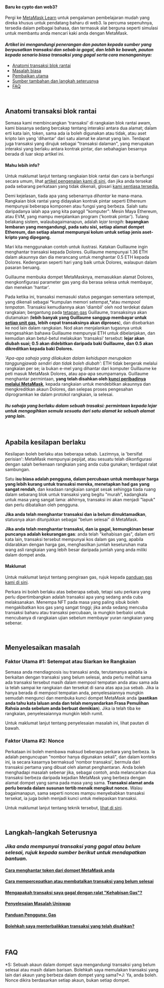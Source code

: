 
#### Baru ke cypto dan web3?


Pergi ke [MetaMask Learn](https://learn.metamask.io/) untuk pengalaman pembelajaran mudah yang direka khusus untuk pendatang baharu di web3. Ia percuma sepenuhnya, tersedia dalam pelbagai bahasa, dan termasuk alat berguna seperti simulasi untuk membantu anda mencari kaki anda dengan MetaMask.



#### *Artikel ini mengandungi penerangan dan pautan kepada sumber yang berpusatkan transaksi dan sebab ia gagal, dan lebih ke bawah, pautan kepada senario biasa transaksi yang gagal serta cara menanganinya:*


* [Anatomi transaksi blok rantai](#h_01G79J04D0EN1VD8VS7C7J7KD1)
* [Masalah biasa](#h_01G79J09NWA8CGR4VYC2PT5B6Y)
* [Pembaikan utama](#h_01G79J0J8JTRPM9MRB76EN1GPP)
* [Sumber tambahan dan langkah seterusnya](#h_01G79J0RP8ZMZ1V1SKQY70TXCT)
* [FAQ](#h_01G79J18RBK27GZCF10CGN9GKP)


 


**Anatomi transaksi blok rantai**
---------------------------------


Semasa kami membincangkan 'transaksi' di rangkaian blok rantai awam, kami biasanya sedang bercakap tentang interaksi antara dua alamat; dalam erti kata lain, token, sama ada ia boleh digunakan atau tidak, atau aset kripto lain yang 'dihantar' dari satu alamat ke alamat yang lain. Terdapat juga transaksi yang dirujuk sebagai "transaksi dalaman", yang merupakan interaksi yang berlaku antara kontrak pintar, dan sebahagian besarnya berada di luar skop artikel ini.



#### Mahu lebih info?


Untuk maklumat lanjut tentang rangkaian blok rantai dan cara ia berfungsi secara umum, lihat [artikel pengenalan kami di sini](https://metamask.zendesk.com/hc/en-us/articles/360015489611-Learn-the-basics-of-blockchains-and-Ethereum-miners-and-validators-gas-cryptocurrencies-and-NFTs-block-explorer-networks-etc-), dan jika anda tersekat pada sebarang perkataan yang tidak dikenali, glosari [kami sentiasa tersedia.](https://consensys.net/knowledge-base/a-blockchain-glossary-for-beginners/)



Demi kejelasan, tiada apa yang sebenarnya *dihantar* ke mana-mana. Rangkaian blok rantai yang didayakan kontrak pintar seperti Ethereum mempunyai beberapa komponen atau fungsi yang berbeza. Salah satu daripadanya ialah apa yang kita panggil "komputer": Mesin Maya Ethereum, atau EVM, yang mampu menjalankan program ('kontrak pintar'). Tulang belakang sistem, walaubagaimanapun, adalah *lejar teragih*: **bayangkan lembaran yang mengandungi, pada satu sisi, setiap alamat dompet Ethereum, dan setiap alamat mempunyai kolum untuk setiap jenis aset-kripto yang dipegang.** 


Mari kita menggunakan contoh untuk ilustrasi. Katakan Guillaume ingin menghantar transaksi kepada Dolores. Guillaume mempunyai 1.36 ETH dalam akaunnya dan dia merancang untuk menghantar 0.5 ETH kepada Dolores. Kedengaran seperti hari yang baik untuk Dolores, walaupun dalam pasaran beruang.


Guillaume membuka dompet MetaMasknya, memasukkan alamat Dolores, mengkonfigurasi parameter gas yang dia berasa selesa untuk membayar, dan menekan 'hantar'.


Pada ketika ini, transaksi memasuki status pegangan sementara setempat, yang dikenali sebagai *kumpulan memori setempat,*atau *mempool tempatan*. Transaksi kemudiannya akan 'diambil' oleh nod terdekat dalam rangkaian; bergantung pada [tetapan gas](https://metamask.zendesk.com/hc/en-us/articles/360022895972-Using-advanced-gas-controls) Guillaume, transaksinya akan diutamakan (**lebih banyak yang Guillaume sanggup membayar untuk [setiap unit gas](https://metamask.zendesk.com/hc/en-us/articles/4404600179227-User-Guide-Gas), lebih cepat transaksinya akan diproses**), dan disebarkan ke nod lain dalam rangkaian. Nod akan menjalankan tugasnya untuk mengesahkan bahawa Guillaume mempunyai ETH untuk dibelanjakan, dan kemudian akan betul-betul melakukan 'transaksi' tersebut: **lejar akan diubah suai; 0.5 akan didebitkan daripada baki Guillaume, dan 0.5 akan dikreditkan kepada baki Dolores.**


*'Apa-apa sahaja yang dilakukan dalam kehidupan merupakan tanggungjawab sendiri dan tidak boleh diubah':* ETH tidak bergerak melalui rangkaian per se; ia bukan e-mel yang dihantar dari komputer Guillaume ke peti masuk MetaMask Dolores, atau apa-apa seumpamanya. Guillaume menghantar permintaan, **yang telah disahkan oleh [kunci peribadinya melalui MetaMask](https://metamask.zendesk.com/hc/en-us/articles/4404722782107-User-guide-Secret-Recovery-Phrase-password-and-private-keys)**, kepada rangkaian untuk mendebitkan akaunnya dan mengkreditkan akaun Dolores, dan selepas proses pengesahan diprogramkan ke dalam protokol rangkaian, ia selesai. 


#### *Itu sahaja yang berlaku dalam sebuah trasaksi: permintaan kepada lejar untuk mengagihkan semula sesuatu dari satu alamat ke sebuah alamat yang lain.*


 


**Apabila kesilapan berlaku**
-----------------------------


Kesilapan boleh berlaku atas beberapa sebab. Lazimnya, ia 'bersifat perisian': MetaMask mempunyai pepijat, atau sesuatu telah dikonfigurasi dengan salah berkenaan rangkaian yang anda cuba gunakan; terdapat ralat sambungan.


Satu **isu biasa adalah pengguna, dalam percubaan untuk membayar harga yang lebih kurang untuk transaksi mereka, menetapkan had gas yang sangat rendah**, dan keadaan rangkaian sangat sesak sehingga tiada ruang dalam sebarang blok untuk transaksi yang begitu "murah", kadangkala untuk masa yang sangat lama: akhirnya, transaksi ini akan menjadi "lapuk" dan perlu dibatalkan oleh pengguna. 


**Jika anda telah menghantar transaksi dan ia belum dimuktamadkan**, statusnya akan ditunjukkan sebagai "belum selesai" di MetaMask. 


**Jika anda telah menghantar transaksi, dan ia gagal, kemungkinan besar puncanya adalah kekurangan gas**: anda telah "kehabisan gas", dalam erti kata lain, transaksi tersebut mempunyai kos dalam gas yang, apabila didarabkan dengan harga gas, menghasilkan jumlah keseluruhan mata wang asli rangkaian yang lebih besar daripada jumlah yang anda miliki dalam dompet anda. 



#### Maklumat


Untuk maklumat lanjut tentang pengiraan gas, rujuk kepada [panduan gas kami di sini](https://metamask.zendesk.com/hc/en-us/articles/4404600179227-User-Guide-Gas).



Perkara ini boleh berlaku atas beberapa sebab, tetapi satu perkara yang perlu dipertimbangkan adalah transaksi apa yang sedang anda cuba melaksanakan. Menempa NFT pada masa yang paling sibuk boleh mengakibatkan kos gas yang sangat tinggi; jika anda sedang mencuba transaksi baharu atau transaksi percubaan, ia mungkin berbaloi untuk mencubanya di rangkaian ujian sebelum membayar yuran rangkaian yang sebenar.


 


**Menyelesaikan masalah**
-------------------------


### **Faktor Utama #1: Setempat atau Siarkan ke Rangkaian**


Semasa anda mendiagnosis isu transaksi anda, terutamanya apabila ia berkaitan dengan transaksi yang belum selesai, anda perlu melihat sama ada transaksi tersebut masih dalam mempool tempatan anda atau sama ada ia telah sampai ke rangkaian dan tersekat di sana atas apa jua sebab. Jika ia hanya berada di mempool tempatan anda, penyelesaiannya mungkin semudah mengunci dan membuka kunci dompet MetaMask anda (**pastikan anda tahu kata laluan anda dan telah menyandarkan Frasa Pemulihan Rahsia anda sebelum anda berbuat demikian**). Jika ia telah tiba ke rangkaian, penyelesaiannya mungkin lebih rumit.


Untuk maklumat lanjut tentang penyelesaian masalah ini, lihat pautan di bawah.  
  



### **Faktor Utama #2: Nonce**


Perkataan ini boleh membawa maksud beberapa perkara yang berbeza. Ia adalah penguncupan "nombor hanya digunakan sekali", dan dalam konteks ini, ia secara kasarnya bermaksud 'nombor transaksi', bermula dari transaksi pertama yang dibuat oleh alamat penghantaran. Anda boleh menghadapi masalah sebenar jika, sebagai contoh, anda melancarkan dua transaksi berbeza daripada kejadian MetaMask yang berbeza dengan alamat dompet yang sama pada masa yang sama. **Transaksi alamat anda perlu berada dalam susunan tertib menaik mengikut nonce.** Walau bagaimanapun, sama seperti nonces mampu menyebabkan transaksi tersekat, ia juga boleh menjadi kunci untuk melepaskan transaksi.


Untuk maklumat lanjut tentang teknik tersebut, [lihat di sini](https://metamask.zendesk.com/hc/en-us/articles/360015489251-How-to-Speed-Up-or-Cancel-a-Pending-Transaction).


 


**Langkah-langkah Seterusnya**
------------------------------


### *Jika anda mempunyai transaksi yang gagal atau belum selesai, rujuk kepada sumber berikut untuk mendapatkan bantuan.*


#### [Cara menghantar token dari dompet MetaMask anda](https://metamask.zendesk.com/hc/en-us/articles/360015488931)


#### [Cara mempercepatkan atau membatalkan transaksi yang belum selesai](https://metamask.zendesk.com/hc/en-us/articles/360015489251-How-to-Speed-Up-or-Cancel-a-Pending-Transaction)


#### [Mengapakah transaksi saya gagal dengan ralat "Kehabisan Gas"?](https://metamask.zendesk.com/hc/en-us/articles/360038849792-Why-did-my-transaction-fail-with-an-Out-of-Gas-error-How-can-I-fix-it-)


#### [Penyelesaian Masalah Uniswap](https://metamask.zendesk.com/hc/en-us/articles/360053394291-Uniswap-support-and-troubleshooting-tips)


#### [Panduan Pengguna: Gas](https://metamask.zendesk.com/hc/en-us/articles/4404600179227-User-Guide-Gas)


#### [Bolehkah saya menterbalikkan transaksi yang telah disahkan?](https://metamask.zendesk.com/hc/en-us/articles/360059957352-Can-I-reverse-an-already-confirmed-transaction-)


 


**FAQ**
-------


#### 
*S: Sebuah akaun dalam dompet saya mengandungi transaksi yang belum selesai atau masih dalam barisan. Bolehkah saya memulakan transaksi yang lain dari akaun yang berbeza dalam dompet yang sama?*J: Ya, anda boleh. Nonce dikira berdasarkan setiap akaun, bukan setiap dompet.

